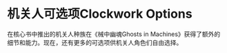 # 机关人可选项Clockwork Options

在核心书中推出的机关人种族在《械中幽魂Ghosts in
Machines》获得了额外的细节和能力。现在，还有更多的可选项供机关人角色们自由选择。
